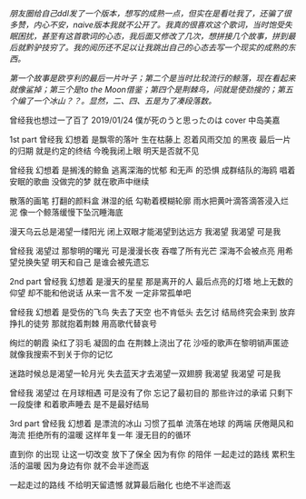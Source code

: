 *朋友圈给自己ddl发了一个版本，想写的成熟一点，但实在是看吐我了，还骗了很多赞，内心不安，naive版本我就不公开了。我真的很喜欢这个歌词，当时饱受失眠困扰，甚至有这首歌词的心态，我后面又修改了几次，想拼接几个故事，拼到最后就黔驴技穷了。我的阅历还不足以让我跳出自己的心态去写一个现实的成熟的东西。*

*第一个故事是欧亨利的最后一片叶子；第二个是当时比较流行的鲸落，现在看起来就像鲨掉；第三个是to the Moon借鉴；第四个是荆棘鸟，问就是使劲搜的；第五个编了一个冰山？？。显然，二、四、五是为了凑段落数。*

曾经我也想过一了百了 2019/01/24
僕が死のうと思ったのは cover 中岛美嘉

1st part
曾经我 幻想着 是飘零的落叶
生在枯藤上 忍着风雨交加 的黑夜
最后一片的归期 就是约定的终结
今晚我闭上眼 明天是否就不见

曾经我 幻想着 是搁浅的鲸鱼
逃离深海的忧郁 和无声 的恐惧
成群结队的海鸥 唱着安眠的歌曲
没做完的梦 就在歌声中继续

散落的画笔 打翻的颜料盒
淋湿的纸 勾勒着模糊轮廓
雨水把黄叶滴答滴答浸入烂泥
像一个鲸落缓慢下坠沉睡海底

漫天乌云总是渴望一缕阳光
闭上双眼才能渴望到达远方
我渴望 我渴望 可是我

曾经我 渴望过 那黎明的曙光
可是漫漫长夜 吞噬了所有光芒
深海不会被点亮 用希望兑换失望
明天和自己 是谁会被先遗忘

2nd part
曾经我 幻想着 是漫天的星星
那是离开的人 最后点亮的灯塔
地上无数的仰望 却不能和他说话
从来一言不发 一定非常孤单吧

曾经我 幻想着 是受伤的飞鸟
失去了天空 也不肯低头 去乞讨
结局终究会来到 放弃挣扎的徒劳
那就抱着荆棘 用高歌代替哀号

绚烂的朝霞 染红了羽毛
凝固的血 在荆棘上浇出了花
沙哑的歌声在黎明销声匿迹
就像我搜索不到关于你的记忆

迷路时候总是渴望一轮月光
失去蓝天才去渴望一双翅膀
我渴望 我渴望 可是我

曾经我 渴望过 在月球相遇
可是没有了你 忘记了最初目的
那些许过的承诺 只剩下一段旋律
和着歌声睡去 是不是最好结局

3rd part
曾经我 幻想着 是漂流的冰山
习惯了孤单 流落在地球 的两端
厌倦飓风和海流 拒绝所有的温暖
这样年复一年 漫无目的的循环 

直到你 的出现 让这一切改变
放下了保全 因为有你 的陪伴
一起走过的路线 累积生活的温暖
因为身边有你 就不会半途而返

一起走过的路线 不给明天留遗憾
就算最后融化 也绝不半途而返
